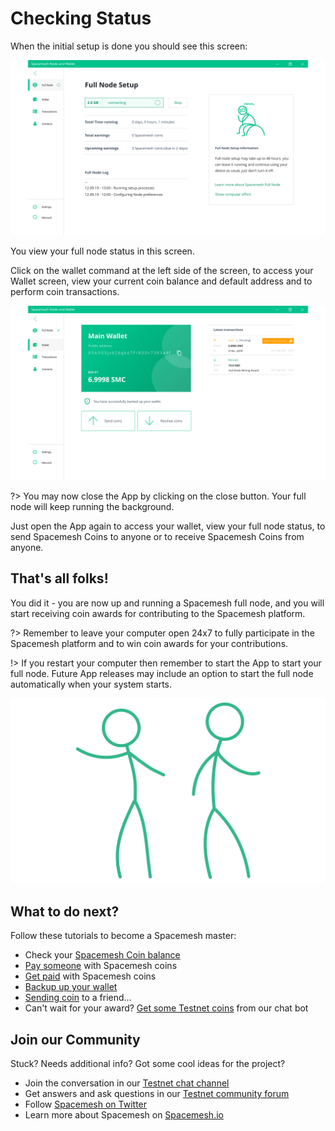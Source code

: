 # Checking Status

When the initial setup is done you should see this screen:

![](../images/setup2.png)

You view your full node status in this screen.

Click on the wallet command at the left side of the screen, to access your Wallet screen, view your current coin balance and default address and to perform coin transactions.

![](../images/main_wallet.png)

?> You may now close the App by clicking on the close button. Your full node will keep running the background.

Just open the App again to access your wallet, view your full node status, to send Spacemesh Coins to anyone or to receive Spacemesh Coins from anyone.

## That's all folks!

You did it - you are now up and running a Spacemesh full node, and you will start receiving coin awards for contributing to the Spacemesh platform.

?> Remember to leave your computer open 24x7 to fully participate in the Spacemesh platform and to win coin awards for your contributions.

!> If you restart your computer then remember to start the App to start your full node. Future App releases may include an option to start the full node automatically when your system starts.

<center>

![](../images/goodjob.gif ':size=350px')

</center>

## What to do next?

Follow these tutorials to become a Spacemesh master:

- Check your [Spacemesh Coin balance](balance.md)
- [Pay someone](pay.md) with Spacemesh coins
- [Get paid](getting_paid.md) with Spacemesh coins
- [Backup up your wallet](backup.md)
- [Sending coin](transacting.md) to a friend...
- Can't wait for your award? [Get some Testnet coins](tap.md) from our chat bot

## Join our Community
Stuck? Needs additional info? Got some cool ideas for the project?
- Join the conversation in our [Testnet chat channel](https://gitter.im/spacemesh-os/testnet)
- Get answers and ask questions in our [Testnet community forum](https://community.spacemesh.io)
- Follow [Spacemesh on Twitter](https://twitter.com/teamspacemesh)
- Learn more about Spacemesh on [Spacemesh.io](https://spacemesh.io)
